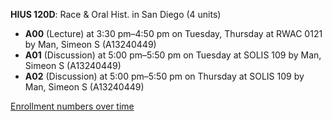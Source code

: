 **HIUS 120D**: Race & Oral Hist. in San Diego (4 units)

- **A00** (Lecture) at 3:30 pm–4:50 pm on Tuesday, Thursday at RWAC 0121 by Man, Simeon S (A13240449)
- **A01** (Discussion) at 5:00 pm–5:50 pm on Tuesday at SOLIS 109 by Man, Simeon S (A13240449)
- **A02** (Discussion) at 5:00 pm–5:50 pm on Thursday at SOLIS 109 by Man, Simeon S (A13240449)

[Enrollment numbers over time](./HIUS120D.tsv)

